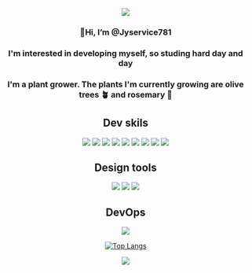 <div align=center>
<img src="https://capsule-render.vercel.app/api?type=waving&color=446DE7&height=180&section=header" />

 ### 👋Hi, I’m <strong>@Jyservice781</strong>
 ### I'm interested in developing myself, so studing hard day and day
 ### I'm a plant grower. The plants I'm currently growing are olive trees 🪴 and rosemary 🌱
  

## Dev skils
<div>
  <img src="https://img.shields.io/badge/nextjs-000000?style=for-the-badge&logo=nextjs&logoColor=white"/>
  <img src="https://img.shields.io/badge/React-61DAFB?style=for-the-badge&logo=React&logoColor=white"/>
  <img src="https://img.shields.io/badge/yarn-2C8EBB?style=for-the-badge&logo=yarn&logoColor=white"/>
  <img src="https://img.shields.io/badge/Redux-764ABC?style=for-the-badge&logo=Redux&logoColor=white"/>
  <img src="https://img.shields.io/badge/typescript-3178C6?style=for-the-badge&logo=typescript&logoColor=white"/>
  <img src="https://img.shields.io/badge/javascript-F7DF1E?style=for-the-badge&logo=javascript&logoColor=white"/>
  <img src="https://img.shields.io/badge/jquery-0769AD?style=for-the-badge&logo=jquery&logoColor=white"/>
  <img src="https://img.shields.io/badge/tailwindcss-06B6D4?style=for-the-badge&logo=tailwindcss&logoColor=white"/>
  <img src="https://img.shields.io/badge/mysql-4479A1?style=for-the-badge&logo=mysql&logoColor=white"/>
</div>

## Design tools

<div>
  <img src="https://img.shields.io/badge/adobephotoshop-31A8FF?style=for-the-badge&logo=adobephotoshop&logoColor=white"/>
  <img src="https://img.shields.io/badge/adobeillustrator-FF9A00?style=for-the-badge&logo=adobeillustrator&logoColor=white"/>
  <img src="https://img.shields.io/badge/figma-F24E1E?style=for-the-badge&logo=figma&logoColor=white"/>
</div>

## DevOps 
<div>
  <a href="#/"><img src="https://img.shields.io/badge/vercel-000000?style=for-the-badge&logo=vercel&logoColor=white"/></a>
</div>

[![Top Langs](https://github-readme-stats.vercel.app/api/top-langs/?username=Jyservice781&langs_count=8)](https://github.com/Jyservice781/github-readme-stats)


<img src="https://capsule-render.vercel.app/api?type=waving&color=446DE7&height=180&section=footer" />
</div>
